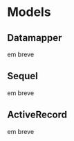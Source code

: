 Models
======

Datamapper
----------
em breve


Sequel
------
em breve


ActiveRecord
------------
em breve
